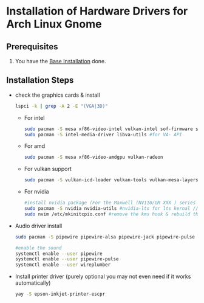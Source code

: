 # Installation of Hardware Drivers for Arch Linux Gnome

## Prerequisites

1. You have the [Base Installation](01_ARCH_INSTALL_BASE.md) done.

## Installation Steps

- check the graphics cards & install

    ```sh
    lspci -k | grep -A 2 -E "(VGA|3D)"
    ```

  - For intel

    ```sh
    sudo pacman -S mesa xf86-video-intel vulkan-intel sof-firmware sof-tools #xf86-video-intel for the DDX 2d acceleration in xorg (for the sound sof-firmware (took way too long to figure it out since my laptop didn't detect it))
    sudo pacman -S intel-media-driver libva-utils #for VA- API
    ```
  - For amd
    ```sh
    sudo pacman -S mesa xf86-video-amdgpu vulkan-radeon
    ```
  - For vulkan support

    ```sh
    sudo pacman -S vulkan-icd-loader vulkan-tools vulkan-mesa-layers #vulkan support
    ```

  - For nvidia

    ```sh
    #install nvidia package (For the Maxwell (NV110/GM XXX ) series and newer)
    sudo pacman -S nvidia nvidia-utils #nvidia-lts for lts kernal // For kepler series nvidia-470xx-dkms // For fermi nvidia-390xx-dkms
    sudo nvim /etc/mkinitcpio.conf #remove the kms hook & rebuild the initcpio & reboot (after the nvidia is detected re add it)
    ```

- Audio driver install

    ```sh
    sudo pacman -S pipewire pipewire-alsa pipewire-jack pipewire-pulse gst-plugin-pipewire libpulse wireplumber
    
    #enable the sound
    systemctl enable --user pipewire
    systemctl enable --user pipewire-pulse
    systemctl enable --user wireplumber
    ```

- Install printer driver (purely optional you may not even need if it works automatically)

    ```sh
    yay -S epson-inkjet-printer-escpr
    ```
